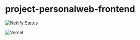 # project-personalweb-frontend

[![Netlify Status](https://api.netlify.com/api/v1/badges/9fb5a719-0416-4151-ac12-9d7f07b35f9a/deploy-status)](https://app.netlify.com/sites/nurrizkyimani/deploys)

![Vercel](https://therealsujitk-vercel-badge.vercel.app/?app=nurrizkyimani&style=plastic)
